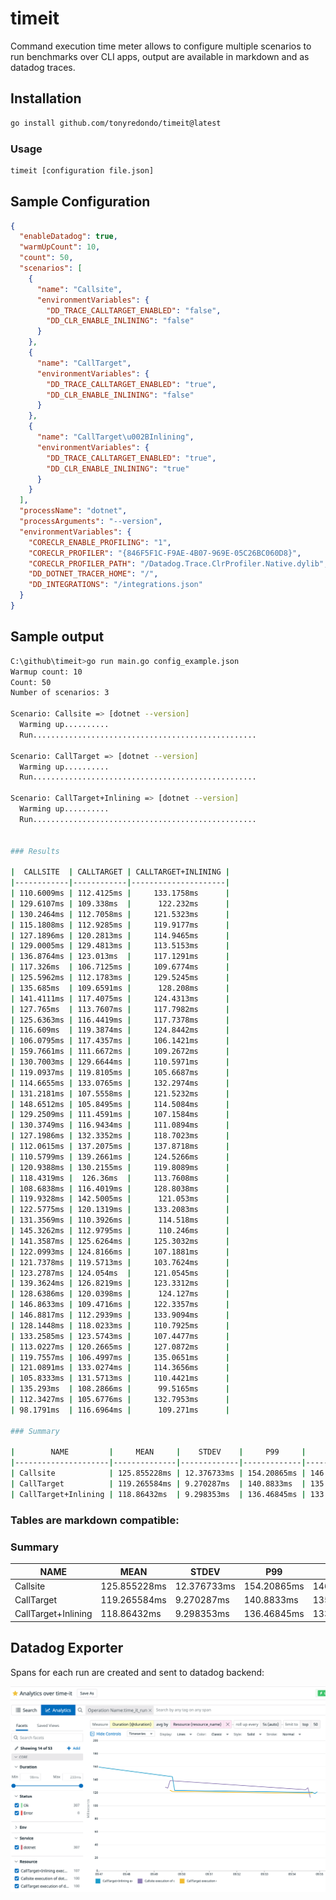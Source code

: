 # timeit
Command execution time meter allows to configure multiple scenarios to run benchmarks over CLI apps, output are available in markdown and as datadog traces.

## Installation

```bash
go install github.com/tonyredondo/timeit@latest
```

### Usage
```bash
timeit [configuration file.json]
```

## Sample Configuration

```json
{
  "enableDatadog": true,
  "warmUpCount": 10,
  "count": 50,
  "scenarios": [
    {
      "name": "Callsite",
      "environmentVariables": {
        "DD_TRACE_CALLTARGET_ENABLED": "false",
        "DD_CLR_ENABLE_INLINING": "false"
      }
    },
    {
      "name": "CallTarget",
      "environmentVariables": {
        "DD_TRACE_CALLTARGET_ENABLED": "true",
        "DD_CLR_ENABLE_INLINING": "false"
      }
    },
    {
      "name": "CallTarget\u002BInlining",
      "environmentVariables": {
        "DD_TRACE_CALLTARGET_ENABLED": "true",
        "DD_CLR_ENABLE_INLINING": "true"
      }
    }
  ],
  "processName": "dotnet",
  "processArguments": "--version",
  "environmentVariables": {
    "CORECLR_ENABLE_PROFILING": "1",
    "CORECLR_PROFILER": "{846F5F1C-F9AE-4B07-969E-05C26BC060D8}",
    "CORECLR_PROFILER_PATH": "/Datadog.Trace.ClrProfiler.Native.dylib",
    "DD_DOTNET_TRACER_HOME": "/",
    "DD_INTEGRATIONS": "/integrations.json"
  }
}
```

## Sample output

```bash
C:\github\timeit>go run main.go config_example.json
Warmup count: 10
Count: 50
Number of scenarios: 3

Scenario: Callsite => [dotnet --version]
  Warming up..........
  Run..................................................

Scenario: CallTarget => [dotnet --version]
  Warming up..........
  Run..................................................

Scenario: CallTarget+Inlining => [dotnet --version]
  Warming up..........
  Run..................................................


### Results

|  CALLSITE  | CALLTARGET | CALLTARGET+INLINING |
|------------|------------|---------------------|
| 110.6009ms | 112.4125ms |     133.1758ms      |
| 129.6107ms | 109.338ms  |      122.232ms      |
| 130.2464ms | 112.7058ms |     121.5323ms      |
| 115.1808ms | 112.9285ms |     119.9177ms      |
| 127.1896ms | 120.2813ms |     114.9465ms      |
| 129.0005ms | 129.4813ms |     113.5153ms      |
| 136.8764ms | 123.013ms  |     117.1291ms      |
| 117.326ms  | 106.7125ms |     109.6774ms      |
| 125.5962ms | 112.1783ms |     129.5245ms      |
| 135.685ms  | 109.6591ms |      128.208ms      |
| 141.4111ms | 117.4075ms |     124.4313ms      |
| 127.765ms  | 113.7607ms |     117.7982ms      |
| 125.6363ms | 116.4419ms |     117.7378ms      |
| 116.609ms  | 119.3874ms |     124.8442ms      |
| 106.0795ms | 117.4357ms |     106.1421ms      |
| 159.7661ms | 111.6672ms |     109.2672ms      |
| 130.7003ms | 129.6644ms |     110.5971ms      |
| 119.0937ms | 119.8105ms |     105.6687ms      |
| 114.6655ms | 133.0765ms |     132.2974ms      |
| 131.2181ms | 107.5558ms |     121.5232ms      |
| 148.6512ms | 105.8495ms |     114.5084ms      |
| 129.2509ms | 111.4591ms |     107.1584ms      |
| 130.3749ms | 116.9434ms |     111.0894ms      |
| 127.1986ms | 132.3352ms |     118.7023ms      |
| 112.0615ms | 137.2075ms |     137.8718ms      |
| 110.5799ms | 139.2661ms |     124.5266ms      |
| 120.9388ms | 130.2155ms |     119.8089ms      |
| 118.4319ms |  126.36ms  |     113.7608ms      |
| 108.6838ms | 116.4019ms |     128.8038ms      |
| 119.9328ms | 142.5005ms |      121.053ms      |
| 122.5775ms | 120.1319ms |     133.2083ms      |
| 131.3569ms | 110.3926ms |      114.518ms      |
| 145.3262ms | 112.9795ms |      110.246ms      |
| 141.3587ms | 125.6264ms |     125.3032ms      |
| 122.0993ms | 124.8166ms |     107.1881ms      |
| 121.7378ms | 119.5713ms |     103.7624ms      |
| 123.2787ms | 124.054ms  |     121.0545ms      |
| 139.3624ms | 126.8219ms |     123.3312ms      |
| 128.6386ms | 120.0398ms |      124.127ms      |
| 146.8633ms | 109.4716ms |     122.3357ms      |
| 146.8817ms | 112.2939ms |     133.9094ms      |
| 128.1448ms | 118.0233ms |     110.7925ms      |
| 133.2585ms | 123.5743ms |     107.4477ms      |
| 113.0227ms | 120.2665ms |     127.0872ms      |
| 119.7557ms | 106.4997ms |     135.0651ms      |
| 121.0891ms | 133.0274ms |     114.3656ms      |
| 105.8333ms | 131.5713ms |     110.4421ms      |
| 135.293ms  | 108.2866ms |      99.5165ms      |
| 112.3427ms | 105.6776ms |     132.7953ms      |
| 98.1791ms  | 116.6964ms |      109.271ms      |

### Summary

|        NAME         |     MEAN     |    STDEV    |     P99     |     P95     |    P90     |
|---------------------|--------------|-------------|-------------|-------------|------------|
| Callsite            | 125.855228ms | 12.376733ms | 154.20865ms | 146.8725ms  | 141.4111ms |
| CallTarget          | 119.265584ms | 9.270287ms  | 140.8833ms  | 135.142ms   | 132.3352ms |
| CallTarget+Inlining | 118.86432ms  | 9.298353ms  | 136.46845ms | 133.55885ms | 132.7953ms |
```

### Tables are markdown compatible:

### Summary

|        NAME         |     MEAN     |    STDEV    |     P99     |     P95     |    P90     |
|---------------------|--------------|-------------|-------------|-------------|------------|
| Callsite            | 125.855228ms | 12.376733ms | 154.20865ms | 146.8725ms  | 141.4111ms |
| CallTarget          | 119.265584ms | 9.270287ms  | 140.8833ms  | 135.142ms   | 132.3352ms |
| CallTarget+Inlining | 118.86432ms  | 9.298353ms  | 136.46845ms | 133.55885ms | 132.7953ms |

## Datadog Exporter

Spans for each run are created and sent to datadog backend:

![img.png](img.png)
